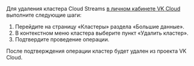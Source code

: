 Для удаления кластера Cloud Streams [в личном кабинете VK Cloud](https://mcs.mail.ru/app/services/infra/servers/) выполните следующие шаги:

1. Перейдите на страницу «Кластеры» раздела «Большие данные».
2. В контекстном меню кластера выберите пункт «Удалить кластер».
3. Подтвердите проведение операции.

После подтверждения операции кластер будет удален из проекта VK Cloud.
